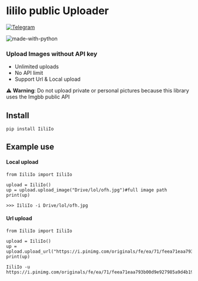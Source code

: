 # IiliIo public Uploader 
[![Telegram](https://img.shields.io/badge/Telegram-2CA5E0?style=flat&logo=telegram&logoColor=white)](https://t.me/onefinalhug) 

![made-with-python](https://img.shields.io/badge/Made%20with-Python-1f425f.svg)

### Upload Images without API key
- Unlimited uploads
- No API limit
- Support Url & Local upload 

⚠️ **Warning**: Do not upload private or personal pictures because this library uses the Imgbb public API

## Install
```
pip install IiliIo
```
## Example use

#### Local upload

```
from IiliIo import IiliIo

upload = IiliIo()
up = upload.upload_image("Drive/lol/ofh.jpg")#full image path
print(up)
```
```
>>> IiliIo -i Drive/lol/ofh.jpg
```
#### Url upload
```
from IiliIo import IiliIo

upload = IiliIo()
up = upload.upload_url("https://i.pinimg.com/originals/fe/ea/71/feea71eaa793b00d9e927985a9d4b199.jpg")
print(up)
```
```
IiliIo -u https://i.pinimg.com/originals/fe/ea/71/feea71eaa793b00d9e927985a9d4b199.jpg
```
